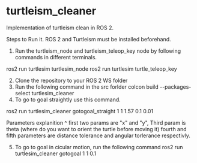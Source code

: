 # turtleism_cleaner
Implementation of turtleism clean in ROS 2. 

Steps to Run it. 
ROS 2 and Turtleism must be installed beforehand. 

1. Run the turtleism_node and turtleism_teleop_key node by following commands in different terminals. 

 ros2 run turtlesim turtlesim_node
 ros2 run turtlesim turtle_teleop_key

2. Clone the repository to your ROS 2 WS folder
3. Run the following command in the src forlder
colcon build --packages-select turtlesim_cleaner
4. To go to goal straightly use this command. 

ros2 run turtlesim_cleaner gotogoal_straight 1 1 1.57 0.1 0.01

Parameters explanition ^ first two params are "x" and "y", Third param is theta (where do you want to orient the turtle before moving it) 
fourth and fifth parameters are distance tolerance and angular torlerance respectivly. 



5. To go to goal in cicular motion, run the following command
ros2 run turtlesim_cleaner gotogoal 1 1 0.1
